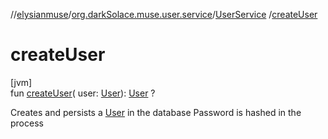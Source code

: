 //[elysianmuse](../../../index.md)/[org.darkSolace.muse.user.service](../index.md)/[UserService](index.md)
/[createUser](create-user.md)

# createUser

[jvm]\
fun [createUser](create-user.md)(
user: [User](../../org.darkSolace.muse.user.model/-user/index.md)): [User](../../org.darkSolace.muse.user.model/-user/index.md)
?

Creates and persists a [User](../../org.darkSolace.muse.user.model/-user/index.md) in the database Password is hashed in
the process
